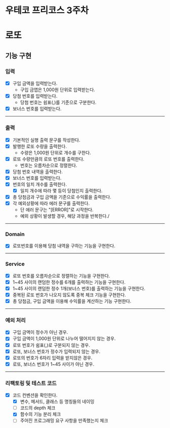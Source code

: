 우테코 프리코스 3주차
=
# 로또

## 기능 구현

### 입력 
- [x] 구입 금액을 입력받는다. 
  - 구입 금앱은 1,000원 단위로 입력받는다.
- [x] 당첨 번호를 입력받는다.
  - 당첨 번호는 쉼표(,)를 기준으로 구분한다.
- [x] 보너스 번호를 입력받는다.

---
### 출력
- [x] 기본적인 실행 출력 문구를 작성한다.
- [x] 발행한 로또 수량을 출력한다.
  - 수량은 1,000원 단위로 개수를 구한다.
- [x] 로또 수량만큼의 로또 번호를 출력한다.
  -  번호는 오름차순으로 정렬한다.
- [x] 당첨 번호 내역을 출력한다.
- [x] 보너스 번호를 입력받는다.
- [x] 번호의 일치 개수를 출력한다.
  - [x] 일치 개수에 따라 몇 등이 당첨인지 출력한다.
- [x] 총 당첨금과 구입 금액을 기준으로 수익률을 출력한다.
- [x] 각 예외상황에 따라 에러 문구를 출력한다.
  - 단 에러 문구는 "[ERROR]"로 시작한다.
  - 예외 상황이 발생할 경우, 해당 과정을 반복한다./

---
### Domain 
- [x] 로또번호를 이용해 당첨 내역을 구하는 기능을 구현한다.

---
### Service
- [x] 로또 번호를 오름차순으로 정렬하는 기능을 구현한다.
- [x] 1~45 사이의 랜덤한 정수를 6개를 출력하는 기능을 구현한다.
- [x] 1~45 사이의 랜덤한 정수 1개(보너스 번호)를 출력하는 기능을 구현한다.
- [x] 중복된 로또 번호가 나오지 않도록 중복 체크 기능을 구현한다.
- [x] 총 당첨금, 구입 금액을 이용해 수익률을 계산하는 기능 구현한다.

---
### 예외 처리
- [x] 구입 금액이 정수가 아닌 경우.
- [x] 구입 금액이 1,000원 단위로 나누어 떨어지지 않는 경우.
- [x] 로또 번호가 쉼표(,)로 구분되지 않는 경우.
- [x] 로또, 보너스 번호가 정수가 입력되지 않는 경우.
- [x] 로또의 번호가 6자리 입력을 받지않은 경우.
- [x] 로또, 보너스 번호가 1~45 사이가 아닌 경우.

---
### 리팩토링 및 테스트 코드
-[X] 코드 컨벤션을 확인한다.
  -[x] 변수, 메서드, 클래스 등 명칭들의 네이밍
  -[ ] 코드의 depth 체크
  -[x] 함수의 기능 분리 체크
  -[ ] 주어진 프로그래밍 요구 사항을 만족했는지 체크 